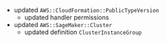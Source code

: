 - updated `AWS::CloudFormation::PublicTypeVersion`
  - updated handler permissions
- updated `AWS::SageMaker::Cluster`
  - updated definition `ClusterInstanceGroup`
